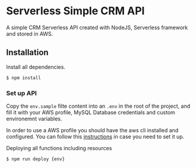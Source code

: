 # Serverless Simple CRM API
A simple CRM Serverless API created with NodeJS, Serverless framework and stored in AWS.

## Installation

Install all dependencies.

```sh
$ npm install
```
### Set up API

Copy the `env.sample` filte content into an `.env` in the root of the project, and fill it with your AWS profile, MySQL Database credentials and custom environemnt variables.

In order to use a AWS profile you should have the aws cli installed and configured. You can follow this [instructions](https://docs.aws.amazon.com/cli/latest/userguide/cli-chap-configure.html) in case you need to set it up.

Deploying all functions including resources

```sh
$ npm run deploy {env}
```